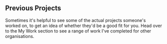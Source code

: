 ## Previous Projects
Sometimes it's helpful to see some of the actual projects someone's worked on, to get an idea of whether they'd be a good fit for you. Head over to the My Work section to see a range of work I've completed for other organisations.